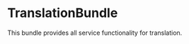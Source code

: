 TranslationBundle
===================

This bundle provides all service functionality for translation.
